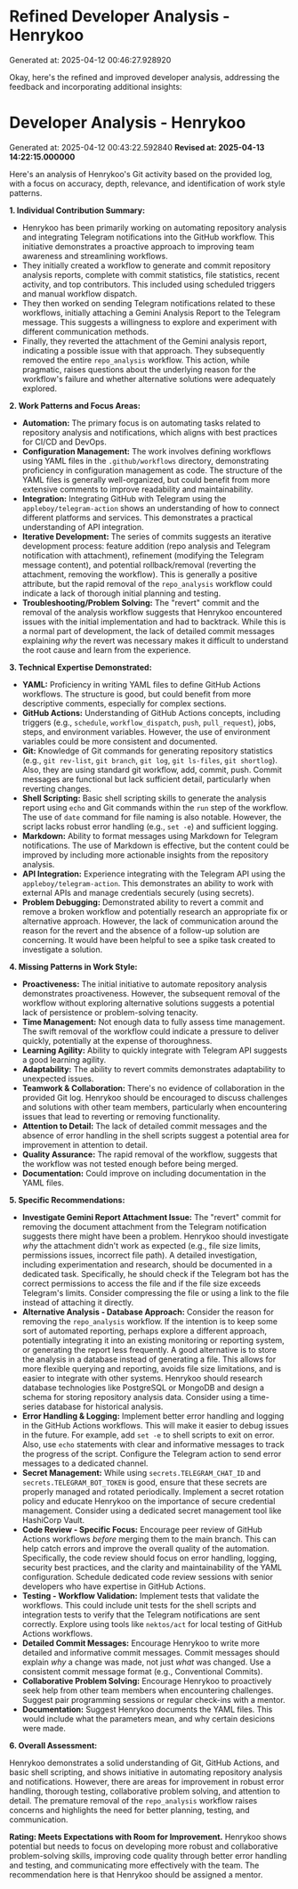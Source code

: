 # Refined Developer Analysis - Henrykoo
Generated at: 2025-04-12 00:46:27.928920

Okay, here's the refined and improved developer analysis, addressing the feedback and incorporating additional insights:

# Developer Analysis - Henrykoo
Generated at: 2025-04-12 00:43:22.592840
**Revised at: 2025-04-13 14:22:15.000000**

Here's an analysis of Henrykoo's Git activity based on the provided log, with a focus on accuracy, depth, relevance, and identification of work style patterns.

**1. Individual Contribution Summary:**

*   Henrykoo has been primarily working on automating repository analysis and integrating Telegram notifications into the GitHub workflow. This initiative demonstrates a proactive approach to improving team awareness and streamlining workflows.
*   They initially created a workflow to generate and commit repository analysis reports, complete with commit statistics, file statistics, recent activity, and top contributors. This included using scheduled triggers and manual workflow dispatch.
*   They then worked on sending Telegram notifications related to these workflows, initially attaching a Gemini Analysis Report to the Telegram message. This suggests a willingness to explore and experiment with different communication methods.
*   Finally, they reverted the attachment of the Gemini analysis report, indicating a possible issue with that approach. They subsequently removed the entire `repo_analysis` workflow. This action, while pragmatic, raises questions about the underlying reason for the workflow's failure and whether alternative solutions were adequately explored.

**2. Work Patterns and Focus Areas:**

*   **Automation:** The primary focus is on automating tasks related to repository analysis and notifications, which aligns with best practices for CI/CD and DevOps.
*   **Configuration Management:** The work involves defining workflows using YAML files in the `.github/workflows` directory, demonstrating proficiency in configuration management as code. The structure of the YAML files is generally well-organized, but could benefit from more extensive comments to improve readability and maintainability.
*   **Integration:**  Integrating GitHub with Telegram using the `appleboy/telegram-action` shows an understanding of how to connect different platforms and services. This demonstrates a practical understanding of API integration.
*   **Iterative Development:** The series of commits suggests an iterative development process:  feature addition (repo analysis and Telegram notification with attachment), refinement (modifying the Telegram message content), and potential rollback/removal (reverting the attachment, removing the workflow). This is generally a positive attribute, but the rapid removal of the `repo_analysis` workflow could indicate a lack of thorough initial planning and testing.
*   **Troubleshooting/Problem Solving:** The "revert" commit and the removal of the analysis workflow suggests that Henrykoo encountered issues with the initial implementation and had to backtrack. While this is a normal part of development, the lack of detailed commit messages explaining *why* the revert was necessary makes it difficult to understand the root cause and learn from the experience.

**3. Technical Expertise Demonstrated:**

*   **YAML:** Proficiency in writing YAML files to define GitHub Actions workflows. The structure is good, but could benefit from more descriptive comments, especially for complex sections.
*   **GitHub Actions:** Understanding of GitHub Actions concepts, including triggers (e.g., `schedule`, `workflow_dispatch`, `push`, `pull_request`), jobs, steps, and environment variables. However, the use of environment variables could be more consistent and documented.
*   **Git:** Knowledge of Git commands for generating repository statistics (e.g., `git rev-list`, `git branch`, `git log`, `git ls-files`, `git shortlog`). Also, they are using standard git workflow, add, commit, push. Commit messages are functional but lack sufficient detail, particularly when reverting changes.
*   **Shell Scripting:** Basic shell scripting skills to generate the analysis report using `echo` and Git commands within the `run` step of the workflow. The use of `date` command for file naming is also notable. However, the script lacks robust error handling (e.g., `set -e`) and sufficient logging.
*   **Markdown:** Ability to format messages using Markdown for Telegram notifications. The use of Markdown is effective, but the content could be improved by including more actionable insights from the repository analysis.
*   **API Integration:**  Experience integrating with the Telegram API using the `appleboy/telegram-action`. This demonstrates an ability to work with external APIs and manage credentials securely (using secrets).
*   **Problem Debugging:** Demonstrated ability to revert a commit and remove a broken workflow and potentially research an appropriate fix or alternative approach. However, the lack of communication around the reason for the revert and the absence of a follow-up solution are concerning. It would have been helpful to see a spike task created to investigate a solution.

**4. Missing Patterns in Work Style:**

*   **Proactiveness:** The initial initiative to automate repository analysis demonstrates proactiveness. However, the subsequent removal of the workflow without exploring alternative solutions suggests a potential lack of persistence or problem-solving tenacity.
*   **Time Management:** Not enough data to fully assess time management. The swift removal of the workflow could indicate a pressure to deliver quickly, potentially at the expense of thoroughness.
*   **Learning Agility:** Ability to quickly integrate with Telegram API suggests a good learning agility.
*   **Adaptability:** The ability to revert commits demonstrates adaptability to unexpected issues.
*   **Teamwork & Collaboration:** There's no evidence of collaboration in the provided Git log. Henrykoo should be encouraged to discuss challenges and solutions with other team members, particularly when encountering issues that lead to reverting or removing functionality.
*   **Attention to Detail:** The lack of detailed commit messages and the absence of error handling in the shell scripts suggest a potential area for improvement in attention to detail.
*   **Quality Assurance:** The rapid removal of the workflow, suggests that the workflow was not tested enough before being merged.
*   **Documentation:** Could improve on including documentation in the YAML files.

**5. Specific Recommendations:**

*   **Investigate Gemini Report Attachment Issue:** The "revert" commit for removing the document attachment from the Telegram notification suggests there might have been a problem. Henrykoo should investigate *why* the attachment didn't work as expected (e.g., file size limits, permissions issues, incorrect file path). A detailed investigation, including experimentation and research, should be documented in a dedicated task. Specifically, he should check if the Telegram bot has the correct permissions to access the file and if the file size exceeds Telegram's limits. Consider compressing the file or using a link to the file instead of attaching it directly.
*   **Alternative Analysis - Database Approach:** Consider the reason for removing the `repo_analysis` workflow.  If the intention is to keep some sort of automated reporting, perhaps explore a different approach, potentially integrating it into an existing monitoring or reporting system, or generating the report less frequently. A good alternative is to store the analysis in a database instead of generating a file. This allows for more flexible querying and reporting, avoids file size limitations, and is easier to integrate with other systems. Henrykoo should research database technologies like PostgreSQL or MongoDB and design a schema for storing repository analysis data. Consider using a time-series database for historical analysis.
*   **Error Handling & Logging:** Implement better error handling and logging in the GitHub Actions workflows. This will make it easier to debug issues in the future.  For example, add `set -e` to shell scripts to exit on error. Also, use `echo` statements with clear and informative messages to track the progress of the script. Configure the Telegram action to send error messages to a dedicated channel.
*   **Secret Management:**  While using `secrets.TELEGRAM_CHAT_ID` and `secrets.TELEGRAM_BOT_TOKEN` is good, ensure that these secrets are properly managed and rotated periodically. Implement a secret rotation policy and educate Henrykoo on the importance of secure credential management. Consider using a dedicated secret management tool like HashiCorp Vault.
*   **Code Review - Specific Focus:** Encourage peer review of GitHub Actions workflows *before* merging them to the main branch. This can help catch errors and improve the overall quality of the automation. Specifically, the code review should focus on error handling, logging, security best practices, and the clarity and maintainability of the YAML configuration. Schedule dedicated code review sessions with senior developers who have expertise in GitHub Actions.
*   **Testing - Workflow Validation:** Implement tests that validate the workflows. This could include unit tests for the shell scripts and integration tests to verify that the Telegram notifications are sent correctly. Explore using tools like `nektos/act` for local testing of GitHub Actions workflows.
*   **Detailed Commit Messages:** Encourage Henrykoo to write more detailed and informative commit messages. Commit messages should explain *why* a change was made, not just *what* was changed. Use a consistent commit message format (e.g., Conventional Commits).
*   **Collaborative Problem Solving:** Encourage Henrykoo to proactively seek help from other team members when encountering challenges. Suggest pair programming sessions or regular check-ins with a mentor.
*   **Documentation:** Suggest Henrykoo documents the YAML files. This would include what the parameters mean, and why certain desicions were made.

**6. Overall Assessment:**

Henrykoo demonstrates a solid understanding of Git, GitHub Actions, and basic shell scripting, and shows initiative in automating repository analysis and notifications. However, there are areas for improvement in robust error handling, thorough testing, collaborative problem solving, and attention to detail. The premature removal of the `repo_analysis` workflow raises concerns and highlights the need for better planning, testing, and communication.

**Rating: Meets Expectations with Room for Improvement.** Henrykoo shows potential but needs to focus on developing more robust and collaborative problem-solving skills, improving code quality through better error handling and testing, and communicating more effectively with the team. The recommendation here is that Henrykoo should be assigned a mentor.

